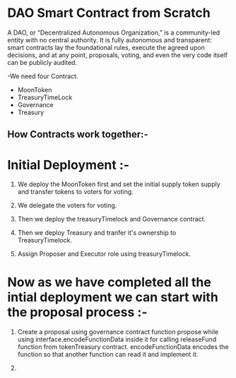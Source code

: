 # DAO Smart Contract from Scratch

A DAO, or “Decentralized Autonomous Organization,” is a community-led entity with no central authority. It is fully autonomous and transparent: smart contracts lay the foundational rules, execute the agreed upon decisions, and at any point, proposals, voting, and even the very code itself can be publicly audited.

-We need four Contract.

- MoonToken
- TreasuryTimeLock
- Governance
- Treasury


## How Contracts work together:-

# Initial Deployment :-

1. We deploy the MoonToken first and set the initial supply token supply and transfer tokens to voters for voting.

2. We delegate the voters for voting.

3. Then we deploy the treasuryTimelock and Governance contract.

4. Then we deploy Treasury and tranfer it's ownership to TreasuryTimelock.

5. Assign Proposer and Executor role using treasuryTimelock.

# Now as we have completed all the intial deployment we can start with the proposal process :-

1. Create a proposal using governance contract function propose while using interface.encodeFunctionData inside it for calling releaseFund function from tokenTreasury contract. encodeFunctionData encodes the function so that another function can read it and implement it.

2. 